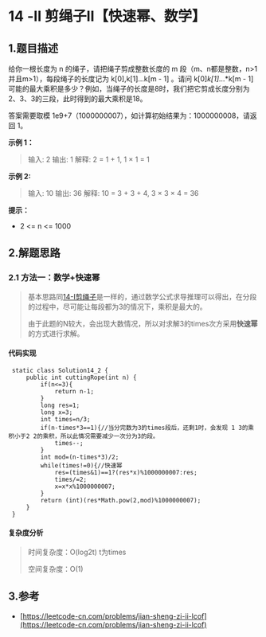 # 14 -Ⅱ 剪绳子Ⅱ【快速幂、数学】

## 1.题目描述

给你一根长度为 n 的绳子，请把绳子剪成整数长度的 m 段（m、n都是整数，n&gt;1并且m&gt;1），每段绳子的长度记为 k\[0\],k\[1\]...k\[m - 1\] 。请问 k\[0\]_k\[1\]_...\*k\[m - 1\] 可能的最大乘积是多少？例如，当绳子的长度是8时，我们把它剪成长度分别为2、3、3的三段，此时得到的最大乘积是18。

答案需要取模 1e9+7（1000000007），如计算初始结果为：1000000008，请返回 1。

**示例 1：**

> 输入: 2 输出: 1 解释: 2 = 1 + 1, 1 × 1 = 1

**示例 2:**

> 输入: 10 输出: 36 解释: 10 = 3 + 3 + 4, 3 × 3 × 4 = 36

**提示：**

* 2 &lt;= n &lt;= 1000

## 2.解题思路

### 2.1 方法一：数学+快速幂

> 基本思路同[14-Ⅰ剪绳子](lc0f-14-i.md)是一样的，通过数学公式求导推理可以得出，在分段的过程中，尽可能让每段都为3的情况下，乘积是最大的。
>
> 由于此题的N较大，会出现大数情况，所以对求解3的times次方采用**快速幂**的方式进行求解。

#### 代码实现

```text
 static class Solution14_2 {
     public int cuttingRope(int n) {
         if(n<=3){
             return n-1;
         }
         long res=1;
         long x=3;
         int times=n/3;
         if(n-times*3==1){//当分完数为3的times段后，还剩1时，会发现 1 3的乘积小于2 2的乘积，所以此情况需要减少一次分为3的段。
             times--;
         }
         int mod=(n-times*3)/2;
         while(times!=0){//快速幂
             res=(times&1)==1?(res*x)%1000000007:res;
             times/=2;
             x=x*x%1000000007;
         }
         return (int)(res*Math.pow(2,mod)%1000000007);
     }
 }
```

#### 复杂度分析

> 时间复杂度：O\(log2t\) t为times
>
> 空间复杂度：O\(1\)

## 3.参考

* [https://leetcode-cn.com/problems/jian-sheng-zi-ii-lcof](https://leetcode-cn.com/problems/jian-sheng-zi-ii-lcof)

